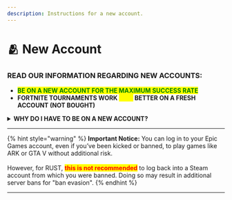 ```yaml
---
description: Instructions for a new account.
---
```


# 🫂 New Account

### **READ OUR INFORMATION REGARDING NEW ACCOUNTS:**

* <mark style="color:green;">**BE ON A NEW ACCOUNT FOR THE MAXIMUM SUCCESS RATE**</mark>
* **FORTNITE TOURNAMENTS WORK **<mark style="color:yellow;">**30%**</mark>** BETTER ON A FRESH ACCOUNT (NOT BOUGHT)**

<details>

<summary><strong>WHY DO I HAVE TO BE ON A NEW ACCOUNT?</strong></summary>

We recommend you to be on a new account just to be safe and not to risk all your hard work. Going on your main account you've been kicked on before brings potential risks with it & we do not recommend it generally. <mark style="color:orange;">**We are also not responsible in case you do.**</mark>

</details>

***

{% hint style="warning" %}
**Important Notice:** You can log in to your Epic Games account, even if you’ve been kicked or banned, to play games like ARK or GTA V without additional risk.\
\
However, for RUST, <mark style="color:red;">**this is not recommended**</mark> to log back into a Steam account from which you were banned. Doing so may result in additional server bans for "ban evasion".
{% endhint %}

***

